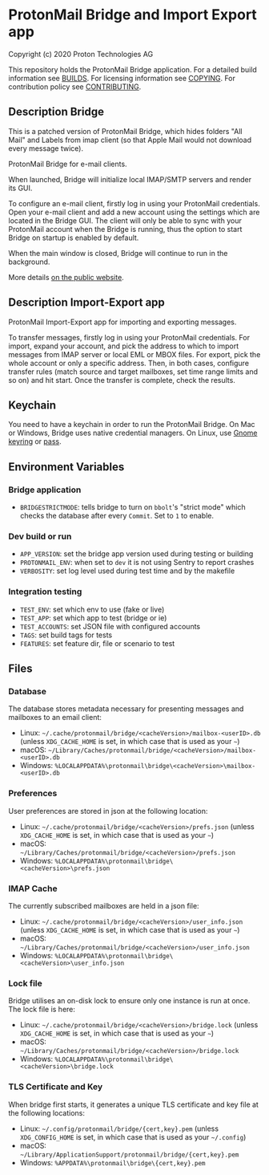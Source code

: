 # ProtonMail Bridge and Import Export app
Copyright (c) 2020 Proton Technologies AG

This repository holds the ProtonMail Bridge application.
For a detailed build information see [BUILDS](./BUILDS.md).
For licensing information see [COPYING](./COPYING.md).
For contribution policy see [CONTRIBUTING](./CONTRIBUTING.md).


## Description Bridge
This is a patched version of ProtonMail Bridge, which hides
folders "All Mail" and Labels from imap client (so that
Apple Mail would not download every message twice).

ProtonMail Bridge for e-mail clients.

When launched, Bridge will initialize local IMAP/SMTP servers and render 
its GUI.

To configure an e-mail client, firstly log in using your ProtonMail credentials. 
Open your e-mail client and add a new account using the settings which are 
located in the Bridge GUI. The client will only be able to sync with 
your ProtonMail account when the Bridge is running, thus the option 
to start Bridge on startup is enabled by default.

When the main window is closed, Bridge will continue to run in the
background.

More details [on the public website](https://protonmail.com/bridge).

## Description Import-Export app
ProtonMail Import-Export app for importing and exporting messages.

To transfer messages, firstly log in using your ProtonMail credentials.
For import, expand your account, and pick the address to which to import
messages from IMAP server or local EML or MBOX files. For export, pick
the whole account or only a specific address. Then, in both cases,
configure transfer rules (match source and target mailboxes, set time
range limits and so on) and hit start. Once the transfer is complete,
check the results.

## Keychain
You need to have a keychain in order to run the ProtonMail Bridge. On Mac or
Windows, Bridge uses native credential managers. On Linux, use
[Gnome keyring](https://wiki.gnome.org/Projects/GnomeKeyring/)
or
[pass](https://www.passwordstore.org/).


## Environment Variables

### Bridge application
- `BRIDGESTRICTMODE`: tells bridge to turn on `bbolt`'s "strict mode" which checks the database after every `Commit`. Set to `1` to enable.

### Dev build or run
- `APP_VERSION`: set the bridge app version used during testing or building
- `PROTONMAIL_ENV`: when set to `dev` it is not using Sentry to report crashes
- `VERBOSITY`: set log level used during test time and by the makefile

### Integration testing
- `TEST_ENV`: set which env to use (fake or live)
- `TEST_APP`: set which app to test (bridge or ie)
- `TEST_ACCOUNTS`: set JSON file with configured accounts
- `TAGS`: set build tags for tests
- `FEATURES`: set feature dir, file or scenario to test


## Files
### Database
The database stores metadata necessary for presenting messages and mailboxes to an email client:
- Linux: `~/.cache/protonmail/bridge/<cacheVersion>/mailbox-<userID>.db` (unless `XDG_CACHE_HOME` is set, in which case that is used as your `~`)
- macOS: `~/Library/Caches/protonmail/bridge/<cacheVersion>/mailbox-<userID>.db`
- Windows: `%LOCALAPPDATA%\protonmail\bridge\<cacheVersion>\mailbox-<userID>.db`

### Preferences
User preferences are stored in json at the following location:
- Linux: `~/.cache/protonmail/bridge/<cacheVersion>/prefs.json` (unless `XDG_CACHE_HOME` is set, in which case that is used as your `~`)
- macOS: `~/Library/Caches/protonmail/bridge/<cacheVersion>/prefs.json`
- Windows: `%LOCALAPPDATA%\protonmail\bridge\<cacheVersion>\prefs.json`

### IMAP Cache
The currently subscribed mailboxes are held in a json file:
- Linux: `~/.cache/protonmail/bridge/<cacheVersion>/user_info.json` (unless `XDG_CACHE_HOME` is set, in which case that is used as your `~`)
- macOS: `~/Library/Caches/protonmail/bridge/<cacheVersion>/user_info.json`
- Windows: `%LOCALAPPDATA%\protonmail\bridge\<cacheVersion>\user_info.json`

### Lock file
Bridge utilises an on-disk lock to ensure only one instance is run at once. The lock file is here: 
- Linux: `~/.cache/protonmail/bridge/<cacheVersion>/bridge.lock` (unless `XDG_CACHE_HOME` is set, in which case that is used as your `~`)
- macOS: `~/Library/Caches/protonmail/bridge/<cacheVersion>/bridge.lock`
- Windows: `%LOCALAPPDATA%\protonmail\bridge\<cacheVersion>\bridge.lock`

### TLS Certificate and Key
When bridge first starts, it generates a unique TLS certificate and key file at the following locations:
- Linux: `~/.config/protonmail/bridge/{cert,key}.pem` (unless `XDG_CONFIG_HOME` is set, in which case that is used as your `~/.config`)
- macOS: `~/Library/ApplicationSupport/protonmail/bridge/{cert,key}.pem`
- Windows: `%APPDATA%\protonmail\bridge\{cert,key}.pem`

